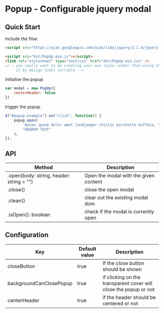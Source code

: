 # Popup - Configurable jquery modal

## Quick Start 
Include the filse
```html
<script src="https://ajax.googleapis.com/ajax/libs/jquery/2.1.4/jquery.min.js"></script>

<script src="dst/PopUp.min.js"></script>
<link rel="stylesheet" type="text/css" href="dst/PopUp.min.css" />
<!-- you really want to be creating your own style rather than using this one, 
     it by design looks terrible -->
```
initialise the popup
```js
var modal = new PopUp({
    centerHeader: false
})
```
trigger the popup
```js
$("#popup-example").on("click", function() {
    popup.open(
        `Bacon ipsum dolor amet landjaeger chislic porchetta buffalo, turkey sirloin pig tongue shankle chuck ham hock picanha kielbasa hamburger strip steak. Strip steak porchetta pig beef brisket beef ribs. Andouille beef turkey ground round, salami turducken alcatra pork strip steak shankle shank meatball ham hock short ribs. Tongue shank sausage meatloaf. Cupim fatback bresaola, leberkas brisket turducken tongue rump shoulder pork alcatra doner ground round strip steak. Ball tip short ribs buffalo t-bone pig pastrami beef sausage pork belly tail shankle venison chicken biltong salami.<br><br>Shank pancetta ball tip, venison drumstick beef chicken biltong. Andouille pork loin hamburger kevin bresaola corned beef. Turducken flank brisket tri-tip kevin pig alcatra sirloin jowl meatloaf pork picanha beef jerky chuck. Rump prosciutto bacon, ham drumstick landjaeger ball tip. Meatball pig turkey, salami shank tenderloin buffalo doner fatback picanha spare ribs biltong sausage.<br><br>`,
        "HEADER TEXT"
    );
});
```

## API 
| Method | Description |
| --- | --- |
| .open(body: string, header: string = "") | Open the modal with the given content |
| .close() | close the open modal |
| .clean() | clear out the existing modal dom |
| .isOpen(): boolean | check if the modal is currently open |

## Configuration
| Key | Default value | Description |
| --- | --- | --- |
| closeButton | true | If the close button should be shown |
| backgroundCanClosePopup | true | if clicking on the transparent cover will close the popup or not |
| centerHeader | true | if the header should be centered or not |
